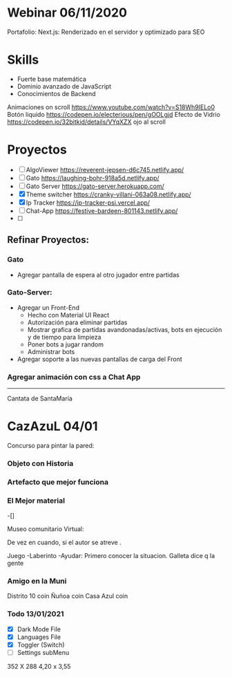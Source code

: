 # Webinar 06/11/2020

Portafolio:
  Next.js: Renderizado en el servidor y optimizado para SEO

# Skills
- Fuerte base matemática
- Dominio avanzado de JavaScript
- Conocimientos de Backend


Animaciones on scroll https://www.youtube.com/watch?v=S18Wh9IELo0
Botón liquido https://codepen.io/electerious/pen/gOOLgjd
Efecto de Vidrio https://codepen.io/32bitkid/details/VYqXZX ojo al scroll

# Proyectos
- [ ] AlgoViewer https://reverent-jepsen-d6c745.netlify.app/
- [ ] Gato https://laughing-bohr-918a5d.netlify.app/
- [ ] Gato Server https://gato-server.herokuapp.com/ 
- [X] Theme switcher https://cranky-villani-063a08.netlify.app/
- [X] Ip Tracker https://ip-tracker-psi.vercel.app/
- [ ] Chat-App https://festive-bardeen-801143.netlify.app/
- [ ] 
## Refinar Proyectos:
### Gato
- Agregar pantalla de espera al otro jugador entre partidas
### Gato-Server:
- Agregar un Front-End
  - Hecho con Material UI React
  - Autorización para eliminar partidas
  - Mostrar grafica de partidas avandonadas/activas, 
    bots en ejecución y de tiempo para limpieza
  - Poner bots a jugar random
  - Administrar bots
- Agregar soporte a las nuevas pantallas de carga del Front 
### Agregar animación con css a Chat App

----------------------------------------------------------------
Cantata de SantaMaría

# CazAzuL 04/01

Concurso para pintar la pared: 
### Objeto con Historia
### Artefacto que mejor funciona
### El Mejor material

-[] 

Museo comunitario Virtual:

  De vez en cuando, si el autor se atreve .

  Juego
  -Laberinto
  -Ayudar:
  Primero conocer la situacion. Galleta dice q la gente 


### Amigo en la Muni

Distrito 10 coin
Ñuñoa coin
Casa Azul coin

### Todo 13/01/2021
- [X] Dark Mode File
- [X] Languages File
- [X] Toggler (Switch)
- [ ] Settings subMenu

352 X 288
4,20 x 3,55